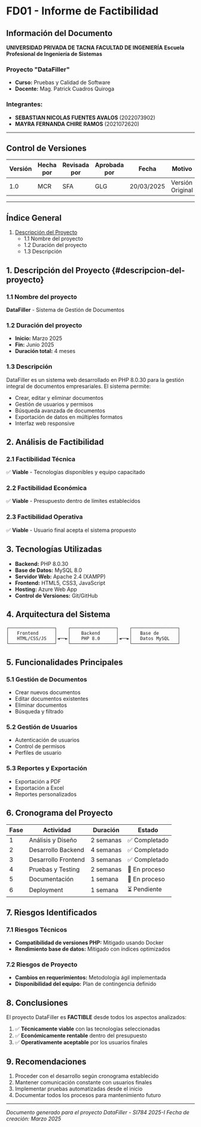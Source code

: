 # FD01 - Informe de Factibilidad

## Información del Documento

**UNIVERSIDAD PRIVADA DE TACNA**
**FACULTAD DE INGENIERÍA**
**Escuela Profesional de Ingeniería de Sistemas**

### Proyecto "DataFiller"

- **Curso:** Pruebas y Calidad de Software
- **Docente:** Mag. Patrick Cuadros Quiroga

### Integrantes:
- **SEBASTIAN NICOLAS FUENTES AVALOS** (2022073902)
- **MAYRA FERNANDA CHIRE RAMOS** (2021072620)

---

## Control de Versiones

| Versión | Hecha por | Revisada por | Aprobada por | Fecha | Motivo |
|---------|-----------|--------------|--------------|-------|---------|
| 1.0 | MCR | SFA | GLG | 20/03/2025 | Versión Original |

---

## Índice General

1. [Descripción del Proyecto](#descripcion-del-proyecto)
   - 1.1 Nombre del proyecto
   - 1.2 Duración del proyecto  
   - 1.3 Descripción

## 1. Descripción del Proyecto {#descripcion-del-proyecto}

### 1.1 Nombre del proyecto
**DataFiller** - Sistema de Gestión de Documentos

### 1.2 Duración del proyecto
- **Inicio:** Marzo 2025
- **Fin:** Junio 2025
- **Duración total:** 4 meses

### 1.3 Descripción
DataFiller es un sistema web desarrollado en PHP 8.0.30 para la gestión integral de documentos empresariales. El sistema permite:

- Crear, editar y eliminar documentos
- Gestión de usuarios y permisos
- Búsqueda avanzada de documentos
- Exportación de datos en múltiples formatos
- Interfaz web responsive

## 2. Análisis de Factibilidad

### 2.1 Factibilidad Técnica
✅ **Viable** - Tecnologías disponibles y equipo capacitado

### 2.2 Factibilidad Económica  
✅ **Viable** - Presupuesto dentro de límites establecidos

### 2.3 Factibilidad Operativa
✅ **Viable** - Usuario final acepta el sistema propuesto

## 3. Tecnologías Utilizadas

- **Backend:** PHP 8.0.30
- **Base de Datos:** MySQL 8.0
- **Servidor Web:** Apache 2.4 (XAMPP)
- **Frontend:** HTML5, CSS3, JavaScript
- **Hosting:** Azure Web App
- **Control de Versiones:** Git/GitHub

## 4. Arquitectura del Sistema

```
┌─────────────────┐    ┌─────────────────┐    ┌─────────────────┐
│   Frontend      │    │    Backend      │    │   Base de       │
│   HTML/CSS/JS   │◄──►│    PHP 8.0      │◄──►│   Datos MySQL   │
└─────────────────┘    └─────────────────┘    └─────────────────┘
```

## 5. Funcionalidades Principales

### 5.1 Gestión de Documentos
- Crear nuevos documentos
- Editar documentos existentes
- Eliminar documentos
- Búsqueda y filtrado

### 5.2 Gestión de Usuarios
- Autenticación de usuarios
- Control de permisos
- Perfiles de usuario

### 5.3 Reportes y Exportación
- Exportación a PDF
- Exportación a Excel
- Reportes personalizados

## 6. Cronograma del Proyecto

| Fase | Actividad | Duración | Estado |
|------|-----------|----------|---------|
| 1 | Análisis y Diseño | 2 semanas | ✅ Completado |
| 2 | Desarrollo Backend | 4 semanas | ✅ Completado |
| 3 | Desarrollo Frontend | 3 semanas | ✅ Completado |
| 4 | Pruebas y Testing | 2 semanas | 🔄 En proceso |
| 5 | Documentación | 1 semana | 🔄 En proceso |
| 6 | Deployment | 1 semana | ⏳ Pendiente |

## 7. Riesgos Identificados

### 7.1 Riesgos Técnicos
- **Compatibilidad de versiones PHP:** Mitigado usando Docker
- **Rendimiento base de datos:** Mitigado con índices optimizados

### 7.2 Riesgos de Proyecto
- **Cambios en requerimientos:** Metodología ágil implementada
- **Disponibilidad del equipo:** Plan de contingencia definido

## 8. Conclusiones

El proyecto DataFiller es **FACTIBLE** desde todos los aspectos analizados:

1. ✅ **Técnicamente viable** con las tecnologías seleccionadas
2. ✅ **Económicamente rentable** dentro del presupuesto
3. ✅ **Operativamente aceptable** por los usuarios finales

## 9. Recomendaciones

1. Proceder con el desarrollo según cronograma establecido
2. Mantener comunicación constante con usuarios finales
3. Implementar pruebas automatizadas desde el inicio
4. Documentar todos los procesos para mantenimiento futuro

---

*Documento generado para el proyecto DataFiller - SI784 2025-I*
*Fecha de creación: Marzo 2025*